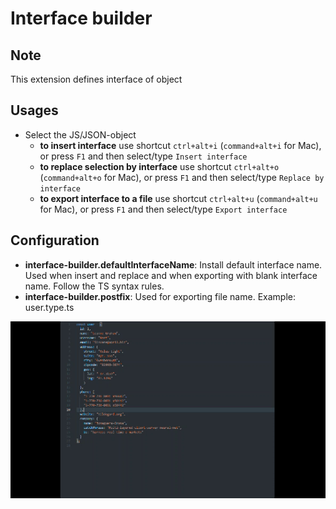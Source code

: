 # Interface builder

## Note
This extension defines interface of object

## Usages
* Select the JS/JSON-object
  * **to insert interface** use shortcut `ctrl+alt+i` (`command+alt+i` for Mac), or press `F1` and then select/type `Insert interface`
  * **to replace selection by interface** use shortcut `ctrl+alt+o` (`command+alt+o` for Mac), or press `F1` and then select/type `Replace by interface`
  * **to export interface to a file** use shortcut `ctrl+alt+u` (`command+alt+u` for Mac), or press `F1` and then select/type `Export interface`

## Configuration
* **interface-builder.defaultInterfaceName**: Install default interface name. Used when insert and replace and when exporting with blank interface name. Follow the TS syntax rules.
* **interface-builder.postfix**: Used for exporting file name. Example: user.type.ts

![Usage](images/usage.gif)
